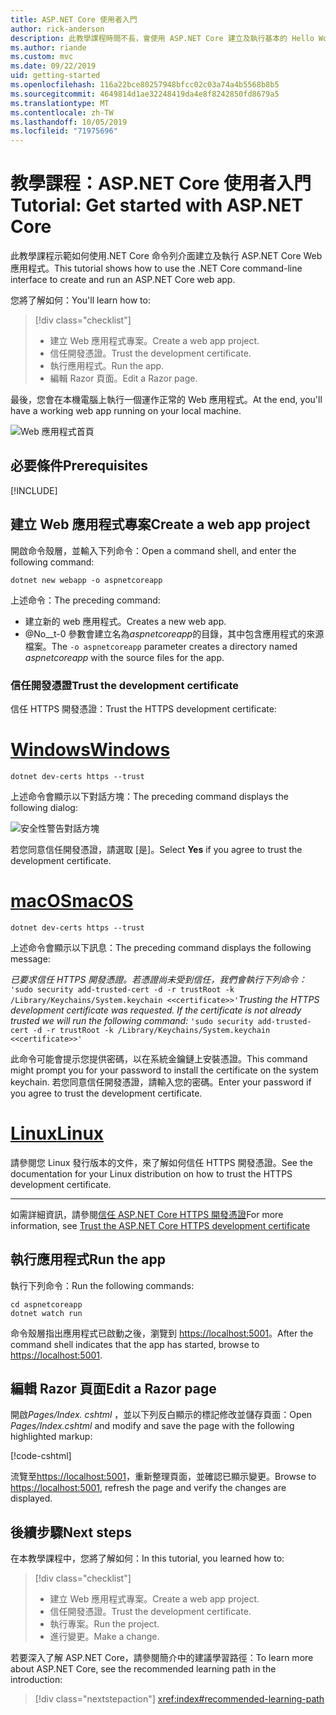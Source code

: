 ```yaml
---
title: ASP.NET Core 使用者入門
author: rick-anderson
description: 此教學課程時間不長，會使用 ASP.NET Core 建立及執行基本的 Hello World 應用程式。
ms.author: riande
ms.custom: mvc
ms.date: 09/22/2019
uid: getting-started
ms.openlocfilehash: 116a22bce80257948bfcc02c03a74a4b5568b8b5
ms.sourcegitcommit: 4649814d1ae32248419da4e8f8242850fd8679a5
ms.translationtype: MT
ms.contentlocale: zh-TW
ms.lasthandoff: 10/05/2019
ms.locfileid: "71975696"
---
```

# <a name="tutorial-get-started-with-aspnet-core"></a><span data-ttu-id="b9a11-103">教學課程：ASP.NET Core 使用者入門</span><span class="sxs-lookup"><span data-stu-id="b9a11-103">Tutorial: Get started with ASP.NET Core</span></span>

<span data-ttu-id="b9a11-104">此教學課程示範如何使用.NET Core 命令列介面建立及執行 ASP.NET Core Web 應用程式。</span><span class="sxs-lookup"><span data-stu-id="b9a11-104">This tutorial shows how to use the .NET Core command-line interface to create and run an ASP.NET Core web app.</span></span>

<span data-ttu-id="b9a11-105">您將了解如何：</span><span class="sxs-lookup"><span data-stu-id="b9a11-105">You'll learn how to:</span></span>

> [!div class="checklist"]
> * <span data-ttu-id="b9a11-106">建立 Web 應用程式專案。</span><span class="sxs-lookup"><span data-stu-id="b9a11-106">Create a web app project.</span></span>
> * <span data-ttu-id="b9a11-107">信任開發憑證。</span><span class="sxs-lookup"><span data-stu-id="b9a11-107">Trust the development certificate.</span></span>
> * <span data-ttu-id="b9a11-108">執行應用程式。</span><span class="sxs-lookup"><span data-stu-id="b9a11-108">Run the app.</span></span>
> * <span data-ttu-id="b9a11-109">編輯 Razor 頁面。</span><span class="sxs-lookup"><span data-stu-id="b9a11-109">Edit a Razor page.</span></span>

<span data-ttu-id="b9a11-110">最後，您會在本機電腦上執行一個運作正常的 Web 應用程式。</span><span class="sxs-lookup"><span data-stu-id="b9a11-110">At the end, you'll have a working web app running on your local machine.</span></span>

![Web 應用程式首頁](_static/home-page.png)

## <a name="prerequisites"></a><span data-ttu-id="b9a11-112">必要條件</span><span class="sxs-lookup"><span data-stu-id="b9a11-112">Prerequisites</span></span>

[!INCLUDE[](~/includes/3.0-SDK.md)]

## <a name="create-a-web-app-project"></a><span data-ttu-id="b9a11-113">建立 Web 應用程式專案</span><span class="sxs-lookup"><span data-stu-id="b9a11-113">Create a web app project</span></span>

<span data-ttu-id="b9a11-114">開啟命令殼層，並輸入下列命令：</span><span class="sxs-lookup"><span data-stu-id="b9a11-114">Open a command shell, and enter the following command:</span></span>

```dotnetcli
dotnet new webapp -o aspnetcoreapp
```

<span data-ttu-id="b9a11-115">上述命令：</span><span class="sxs-lookup"><span data-stu-id="b9a11-115">The preceding command:</span></span>

* <span data-ttu-id="b9a11-116">建立新的 web 應用程式。</span><span class="sxs-lookup"><span data-stu-id="b9a11-116">Creates a new web app.</span></span>  
* <span data-ttu-id="b9a11-117">@No__t-0 參數會建立名為*aspnetcoreapp*的目錄，其中包含應用程式的來源檔案。</span><span class="sxs-lookup"><span data-stu-id="b9a11-117">The `-o aspnetcoreapp` parameter creates a directory named *aspnetcoreapp* with the source files for the app.</span></span>

### <a name="trust-the-development-certificate"></a><span data-ttu-id="b9a11-118">信任開發憑證</span><span class="sxs-lookup"><span data-stu-id="b9a11-118">Trust the development certificate</span></span>

<span data-ttu-id="b9a11-119">信任 HTTPS 開發憑證：</span><span class="sxs-lookup"><span data-stu-id="b9a11-119">Trust the HTTPS development certificate:</span></span>

# <a name="windowstabwindows"></a>[<span data-ttu-id="b9a11-120">Windows</span><span class="sxs-lookup"><span data-stu-id="b9a11-120">Windows</span></span>](#tab/windows)

```dotnetcli
dotnet dev-certs https --trust
```

<span data-ttu-id="b9a11-121">上述命令會顯示以下對話方塊：</span><span class="sxs-lookup"><span data-stu-id="b9a11-121">The preceding command displays the following dialog:</span></span>

![安全性警告對話方塊](~/getting-started/_static/cert.png)

<span data-ttu-id="b9a11-123">若您同意信任開發憑證，請選取 [是]。</span><span class="sxs-lookup"><span data-stu-id="b9a11-123">Select **Yes** if you agree to trust the development certificate.</span></span>

# <a name="macostabmacos"></a>[<span data-ttu-id="b9a11-124">macOS</span><span class="sxs-lookup"><span data-stu-id="b9a11-124">macOS</span></span>](#tab/macos)

```dotnetcli
dotnet dev-certs https --trust
```

<span data-ttu-id="b9a11-125">上述命令會顯示以下訊息：</span><span class="sxs-lookup"><span data-stu-id="b9a11-125">The preceding command displays the following message:</span></span>

<span data-ttu-id="b9a11-126">*已要求信任 HTTPS 開發憑證。若憑證尚未受到信任，我們會執行下列命令：* `'sudo security add-trusted-cert -d -r trustRoot -k /Library/Keychains/System.keychain <<certificate>>'`</span><span class="sxs-lookup"><span data-stu-id="b9a11-126">*Trusting the HTTPS development certificate was requested. If the certificate is not already trusted we will run the following command:* `'sudo security add-trusted-cert -d -r trustRoot -k /Library/Keychains/System.keychain <<certificate>>'`</span></span>

<span data-ttu-id="b9a11-127">此命令可能會提示您提供密碼，以在系統金鑰鏈上安裝憑證。</span><span class="sxs-lookup"><span data-stu-id="b9a11-127">This command might prompt you for your password to install the certificate on the system keychain.</span></span> <span data-ttu-id="b9a11-128">若您同意信任開發憑證，請輸入您的密碼。</span><span class="sxs-lookup"><span data-stu-id="b9a11-128">Enter your password if you agree to trust the development certificate.</span></span>

# <a name="linuxtablinux"></a>[<span data-ttu-id="b9a11-129">Linux</span><span class="sxs-lookup"><span data-stu-id="b9a11-129">Linux</span></span>](#tab/linux)

<span data-ttu-id="b9a11-130">請參閱您 Linux 發行版本的文件，來了解如何信任 HTTPS 開發憑證。</span><span class="sxs-lookup"><span data-stu-id="b9a11-130">See the documentation for your Linux distribution on how to trust the HTTPS development certificate.</span></span>

---

<span data-ttu-id="b9a11-131">如需詳細資訊，請參閱[信任 ASP.NET Core HTTPS 開發憑證](xref:security/enforcing-ssl#trust-the-aspnet-core-https-development-certificate-on-windows-and-macos)</span><span class="sxs-lookup"><span data-stu-id="b9a11-131">For more information, see [Trust the ASP.NET Core HTTPS development certificate](xref:security/enforcing-ssl#trust-the-aspnet-core-https-development-certificate-on-windows-and-macos)</span></span>

## <a name="run-the-app"></a><span data-ttu-id="b9a11-132">執行應用程式</span><span class="sxs-lookup"><span data-stu-id="b9a11-132">Run the app</span></span>

<span data-ttu-id="b9a11-133">執行下列命令：</span><span class="sxs-lookup"><span data-stu-id="b9a11-133">Run the following commands:</span></span>

```dotnetcli
cd aspnetcoreapp
dotnet watch run
```

<span data-ttu-id="b9a11-134">命令殼層指出應用程式已啟動之後，瀏覽到 [https://localhost:5001](https://localhost:5001)。</span><span class="sxs-lookup"><span data-stu-id="b9a11-134">After the command shell indicates that the app has started, browse to [https://localhost:5001](https://localhost:5001).</span></span>

## <a name="edit-a-razor-page"></a><span data-ttu-id="b9a11-135">編輯 Razor 頁面</span><span class="sxs-lookup"><span data-stu-id="b9a11-135">Edit a Razor page</span></span>

<span data-ttu-id="b9a11-136">開啟*Pages/Index. cshtml* ，並以下列反白顯示的標記修改並儲存頁面：</span><span class="sxs-lookup"><span data-stu-id="b9a11-136">Open *Pages/Index.cshtml* and modify and save the page with the following highlighted markup:</span></span>

[!code-cshtml[](sample/index.cshtml?highlight=9)]

<span data-ttu-id="b9a11-137">流覽至[https://localhost:5001](https://localhost:5001)，重新整理頁面，並確認已顯示變更。</span><span class="sxs-lookup"><span data-stu-id="b9a11-137">Browse to [https://localhost:5001](https://localhost:5001), refresh the page and verify the changes are displayed.</span></span>

## <a name="next-steps"></a><span data-ttu-id="b9a11-138">後續步驟</span><span class="sxs-lookup"><span data-stu-id="b9a11-138">Next steps</span></span>

<span data-ttu-id="b9a11-139">在本教學課程中，您將了解如何：</span><span class="sxs-lookup"><span data-stu-id="b9a11-139">In this tutorial, you learned how to:</span></span>

> [!div class="checklist"]
> * <span data-ttu-id="b9a11-140">建立 Web 應用程式專案。</span><span class="sxs-lookup"><span data-stu-id="b9a11-140">Create a web app project.</span></span>
> * <span data-ttu-id="b9a11-141">信任開發憑證。</span><span class="sxs-lookup"><span data-stu-id="b9a11-141">Trust the development certificate.</span></span>
> * <span data-ttu-id="b9a11-142">執行專案。</span><span class="sxs-lookup"><span data-stu-id="b9a11-142">Run the project.</span></span>
> * <span data-ttu-id="b9a11-143">進行變更。</span><span class="sxs-lookup"><span data-stu-id="b9a11-143">Make a change.</span></span>

<span data-ttu-id="b9a11-144">若要深入了解 ASP.NET Core，請參閱簡介中的建議學習路徑：</span><span class="sxs-lookup"><span data-stu-id="b9a11-144">To learn more about ASP.NET Core, see the recommended learning path in the introduction:</span></span>

> [!div class="nextstepaction"]
> <xref:index#recommended-learning-path>
